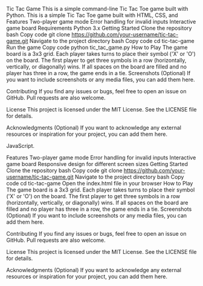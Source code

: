 
Tic Tac Game
This is a simple command-line Tic Tac Toe game built with Python.
This is a simple Tic Tac Toe game built with HTML, CSS, and 
Features
Two-player game mode
Error handling for invalid inputs
Interactive game board
Requirements
Python 3.x
Getting Started
Clone the repository
bash
Copy code
git clone https://github.com/your-username/tic-tac-game.git
Navigate to the project directory
bash
Copy code
cd tic-tac-game
Run the game
Copy code
python tic_tac_game.py
How to Play
The game board is a 3x3 grid.
Each player takes turns to place their symbol ('X' or 'O') on the board.
The first player to get three symbols in a row (horizontally, vertically, or diagonally) wins.
If all spaces on the board are filled and no player has three in a row, the game ends in a tie.
Screenshots
(Optional) If you want to include screenshots or any media files, you can add them here.

Contributing
If you find any issues or bugs, feel free to open an issue on GitHub. Pull requests are also welcome.

License
This project is licensed under the MIT License. See the LICENSE file for details.

Acknowledgments
(Optional) If you want to acknowledge any external resources or inspiration for your project, you can add them here.






JavaScript.

Features
Two-player game mode
Error handling for invalid inputs
Interactive game board
Responsive design for different screen sizes
Getting Started
Clone the repository
bash
Copy code
git clone https://github.com/your-username/tic-tac-game.git
Navigate to the project directory
bash
Copy code
cd tic-tac-game
Open the index.html file in your browser
How to Play
The game board is a 3x3 grid.
Each player takes turns to place their symbol ('X' or 'O') on the board.
The first player to get three symbols in a row (horizontally, vertically, or diagonally) wins.
If all spaces on the board are filled and no player has three in a row, the game ends in a tie.
Screenshots
(Optional) If you want to include screenshots or any media files, you can add them here.

Contributing
If you find any issues or bugs, feel free to open an issue on GitHub. Pull requests are also welcome.

License
This project is licensed under the MIT License. See the LICENSE file for details.

Acknowledgments
(Optional) If you want to acknowledge any external resources or inspiration for your project, you can add them here.






